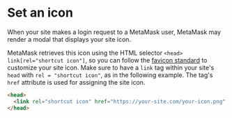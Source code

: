 # Set an icon

When your site makes a login request to a MetaMask user, MetaMask may render a modal that displays
your site icon.

MetaMask retrieves this icon using the HTML selector `<head> link[rel="shortcut icon"]`, so you can
follow the [favicon standard](https://en.wikipedia.org/wiki/Favicon) to customize your site icon.
Make sure to have a `link` tag within your site's `head` with `rel = "shortcut icon"`, as in the
following example.
The tag's `href` attribute is used for assigning the site icon.

```html
<head>
  <link rel="shortcut icon" href="https://your-site.com/your-icon.png" />
</head>
```
